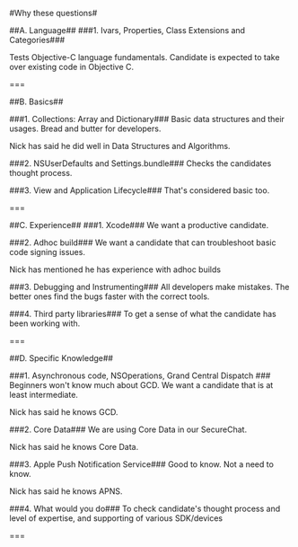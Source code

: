 #Why these questions#


##A. Language##
###1. Ivars, Properties, Class Extensions and Categories###

Tests Objective-C language fundamentals. Candidate is expected to take over existing code in Objective C.

===

##B. Basics##

###1. Collections: Array and Dictionary###
Basic data structures and their usages. Bread and butter for developers.

Nick has said he did well in Data Structures and Algorithms.


###2. NSUserDefaults and Settings.bundle###
Checks the candidates thought process.

###3. View and Application Lifecycle###
That's considered basic too.

===

##C. Experience##
###1. Xcode###
We want a productive candidate.

###2. Adhoc build###
We want a candidate that can troubleshoot basic code signing issues.

Nick has mentioned he has experience with adhoc builds

###3. Debugging and Instrumenting###
All developers make mistakes. The better ones find the bugs faster with the correct tools.

###4. Third party libraries###
To get a sense of what the candidate has been working with.

===

##D. Specific Knowledge##

###1. Asynchronous code, NSOperations, Grand Central Dispatch ###
Beginners won't know much about GCD. We want a candidate that is at least intermediate.

Nick has said he knows GCD.

###2. Core Data###
We are using Core Data in our SecureChat.

Nick has said he knows Core Data.


###3. Apple Push Notification Service###
Good to know. Not a need to know.

Nick has said he knows APNS.

###4. What would you do###
To check candidate's thought process and level of expertise, and supporting of various SDK/devices

===

